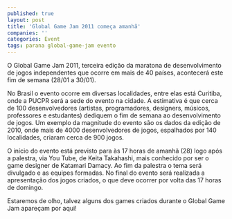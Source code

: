 ```yaml
---
published: true
layout: post
title: 'Global Game Jam 2011 começa amanhã'
companies: ''
categories: Event
tags: parana global-game-jam evento
---
```

O Global Game Jam 2011, terceira edi&#231;&#227;o da maratona de desenvolvimento de jogos independentes que ocorre em mais de 40 pa&#237;ses, acontecer&#225; este fim de semana (28/01 a 30/01). 
 

No Brasil o evento ocorre em diversas localidades, entre elas est&#225; Curitiba, onde a PUCPR ser&#225; a sede do evento na cidade. A estimativa &#233; que cerca de 100 desenvolvedores (artistas, programadores, designers, m&#250;sicos, professores e estudantes) dediquem o fim de semana ao desenvolvimento de jogos.
Um exemplo da magnitude do evento s&#227;o os dados da edi&#231;&#227;o de 2010, onde mais de 4000 desenvolvedores de jogos, espalhados por 140 localidades, criaram cerca de 900 jogos.
 

 
O in&#237;cio do evento est&#225; previsto para &#224;s 17 horas de amanh&#227; (28) logo ap&#243;s a palestra, via You Tube, de Keita Takahashi, mais conhecido por ser o game designer de Katamari Damacy. Ao fim da palestra o tema ser&#225; divulgado e as equipes formadas. No final do evento ser&#225; realizada a apresenta&#231;&#227;o dos jogos criados, o que deve ocorrer por volta das 17 horas de domingo.
 
Estaremos de olho, talvez alguns dos games criados durante o Global Game Jam apare&#231;am por aqui!
